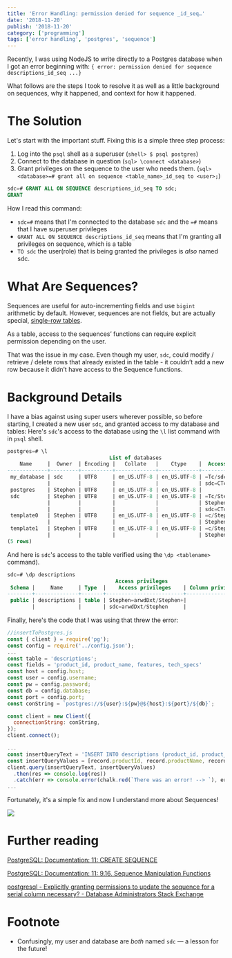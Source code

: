 ```yaml
---
title: 'Error Handling: permission denied for sequence _id_seq…'
date: '2018-11-20'
publish: '2018-11-20'
category: ['programming']
tags: ['error handling', 'postgres', 'sequence']
---
```


Recently, I was using NodeJS to write directly to a Postgres database when I got an error beginning with: `{ error: permission denied for sequence descriptions_id_seq ...}`

What follows are the steps I took to resolve it as well as a little background on sequences, why it happened, and context for how it happened.

# The Solution

Let's start with the important stuff. Fixing this is a simple three step process:

1. Log into the `psql` shell as a superuser (`shell> $ psql postgres`)
2. Connect to the database in question (`sql> \connect <database>`)
3. Grant privileges on the sequence to the user who needs them. (`sql> <database>=# grant all on sequence <table_name>_id_seq to <user>;`)

```sql
sdc=# GRANT ALL ON SEQUENCE descriptions_id_seq TO sdc;
GRANT
```

How I read this command:

-   `sdc=#` means that I'm connected to the database `sdc` and the `=#` means that I have superuser privileges
-   `GRANT ALL ON SEQUENCE descriptions_id_seq` means that I'm granting all privileges on sequence, which is a table
-   `TO sdc` the user(role) that is being granted the privileges is _also_ named sdc.

# What Are Sequences?

Sequences are useful for auto-incrementing fields and use `bigint` arithmetic by default. However, sequences are not fields, but are actually special, [single-row tables](https://www.postgresql.org/docs/current/sql-createsequence.html).

As a table, access to the sequences’ functions can require explicit permission depending on the user.

That was the issue in my case. Even though my user, `sdc`, could modify / retrieve / delete rows that already existed in the table - it couldn’t add a new row because it didn’t have access to the Sequence functions.

# Background Details

I have a bias against using super users wherever possible, so before starting, I created a new user `sdc`, and granted access to my database and tables: Here's `sdc`'s access to the database using the `\l` list command with in `psql` shell.

```sql
postgres=# \l
                                 List of databases
    Name     |  Owner  | Encoding |   Collate   |    Ctype    |  Access privileges
-------------+---------+----------+-------------+-------------+---------------------
 my_database | sdc     | UTF8     | en_US.UTF-8 | en_US.UTF-8 | =Tc/sdc            +
             |         |          |             |             | sdc=CTc/sdc
 postgres    | Stephen | UTF8     | en_US.UTF-8 | en_US.UTF-8 |
 sdc         | Stephen | UTF8     | en_US.UTF-8 | en_US.UTF-8 | =Tc/Stephen        +
             |         |          |             |             | Stephen=CTc/Stephen+
             |         |          |             |             | sdc=CTc/Stephen
 template0   | Stephen | UTF8     | en_US.UTF-8 | en_US.UTF-8 | =c/Stephen         +
             |         |          |             |             | Stephen=CTc/Stephen
 template1   | Stephen | UTF8     | en_US.UTF-8 | en_US.UTF-8 | =c/Stephen         +
             |         |          |             |             | Stephen=CTc/Stephen
(5 rows)
```

And here is `sdc`'s access to the table verified using the `\dp <tablename>` command).

```sql
sdc=# \dp descriptions
                                   Access privileges
 Schema |     Name     | Type  |    Access privileges    | Column privileges | Policies
--------+--------------+-------+-------------------------+-------------------+----------
 public | descriptions | table | Stephen=arwdDxt/Stephen+|                   |
        |              |       | sdc=arwdDxt/Stephen     |                   |
```

Finally, here's the code that I was using that threw the error:

```javascript
//insertToPostgres.js
const { client } = require('pg');
const config = require('../config.json');
...
const table = 'descriptions';
const fields = 'product_id, product_name, features, tech_specs'
const host = config.host;
const user = config.username;
const pw = config.password;
const db = config.database;
const port = config.port;
const conString = `postgres://${user}:${pw}@${host}:${port}/${db}`;

const client = new Client({
  connectionString: conString,
});
client.connect();

...
const insertQueryText = 'INSERT INTO descriptions (product_id, product_name, features, tech_specs) VALUES ($1, $2, $3, $4) RETURNING *';
const insertQueryValues = [record.productId, record.productName, record.features, record.techSpecs];
client.query(insertQueryText, insertQueryValues)
  .then(res => console.log(res))
  .catch(err => console.error(chalk.red(`There was an error! --> `), err))
...
```

Fortunately, it's a simple fix and now I understand more about Sequences!

![](https://media.giphy.com/media/3og0IMJcSI8p6hYQXS/giphy.gif)

# Further reading

[PostgreSQL: Documentation: 11: CREATE SEQUENCE](https://www.postgresql.org/docs/current/sql-createsequence.html)

[PostgreSQL: Documentation: 11: 9.16. Sequence Manipulation Functions](https://www.postgresql.org/docs/current/functions-sequence.html)

[postgresql - Explicitly granting permissions to update the sequence for a serial column necessary? - Database Administrators Stack Exchange](https://dba.stackexchange.com/questions/71528/explicitly-granting-permissions-to-update-the-sequence-for-a-serial-column-neces)

# Footnote

-   Confusingly, my user and database are _both_ named `sdc` — a lesson for the future!
